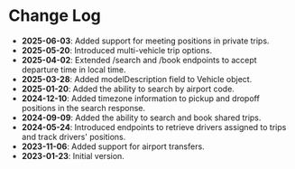 # Change Log

- **2025-06-03**: Added support for meeting positions in private trips.
- **2025-05-20**: Introduced multi-vehicle trip options.
- **2025-04-02**: Extended /search and /book endpoints to accept departure time in local time.
- **2025-03-28**: Added modelDescription field to Vehicle object.
- **2025-01-20**: Added the ability to search by airport code.
- **2024-12-10**: Added timezone information to pickup and dropoff positions in the search response.
- **2024-09-09**: Added the ability to search and book shared trips.
- **2024-05-24**: Introduced endpoints to retrieve drivers assigned to trips and track drivers' positions.
- **2023-11-06**: Added support for airport transfers.
- **2023-01-23**: Initial version.
